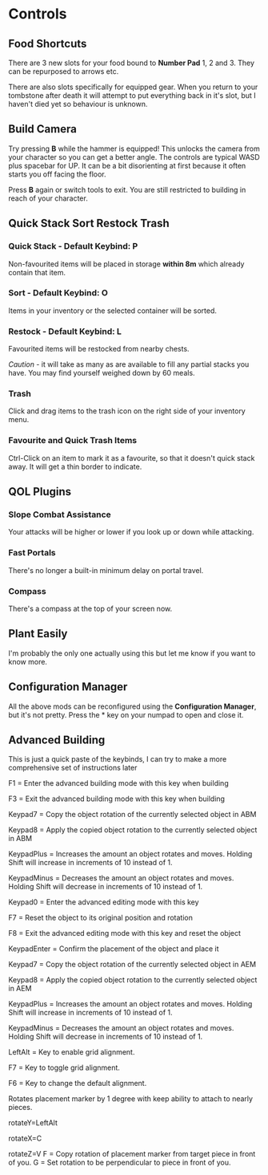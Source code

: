 # Controls

## Food Shortcuts
There are 3 new slots for your food bound to **Number Pad** 1, 2 and 3. They can be repurposed to arrows etc.

There are also slots specifically for equipped gear. When you return to your tombstone after death it will attempt to put everything back in it's slot, but I haven't died yet so behaviour is unknown.

## Build Camera

Try pressing **B** while the hammer is equipped! This unlocks the camera from your character so you can get a better angle. The controls are typical WASD plus spacebar for UP. It can be a bit disorienting at first because it often starts you off facing the floor.

Press **B** again or switch tools to exit. You are still restricted to building in reach of your character.

## Quick Stack Sort Restock Trash

### Quick Stack - Default Keybind: P
Non-favourited items will be placed in storage **within 8m** which already contain that item. 

### Sort - Default Keybind: O
Items in your inventory or the selected container will be sorted. 

### Restock - Default Keybind: L
Favourited items will be restocked from nearby chests.

*Caution* - it will take as many as are available to fill any partial stacks you have. You may find yourself weighed down by 60 meals.

### Trash
Click and drag items to the trash icon on the right side of your inventory menu.

### Favourite and Quick Trash Items
Ctrl-Click on an item to mark it as a favourite, so that it doesn't quick stack away. It will get a thin border to indicate.

## QOL Plugins
### Slope Combat Assistance
Your attacks will be higher or lower if you look up or down while attacking.

### Fast Portals
There's no longer a built-in minimum delay on portal travel.

### Compass
There's a compass at the top of your screen now.

## Plant Easily
I'm probably the only one actually using this but let me know if you want to know more.

## Configuration Manager
All the above mods can be reconfigured using the **Configuration Manager**, but it's not pretty. Press the * key on your numpad to open and close it.

## Advanced Building
This is just a quick paste of the keybinds, I can try to make a more comprehensive set of instructions later

F1 = Enter the advanced building mode with this key when building

F3 = Exit the advanced building mode with this key when building

Keypad7 = Copy the object rotation of the currently selected object in ABM

Keypad8 = Apply the copied object rotation to the currently selected object in ABM

KeypadPlus = Increases the amount an object rotates and moves. Holding Shift will increase in increments of 10 instead of 1.

KeypadMinus = Decreases the amount an object rotates and moves. Holding Shift will decrease in increments of 10 instead of 1.

Keypad0 = Enter the advanced editing mode with this key

F7 = Reset the object to its original position and rotation

F8 = Exit the advanced editing mode with this key and reset the object

KeypadEnter = Confirm the placement of the object and place it

Keypad7 = Copy the object rotation of the currently selected object in AEM

Keypad8 = Apply the copied object rotation to the currently selected object in AEM

KeypadPlus = Increases the amount an object rotates and moves. Holding Shift will increase in increments of 10 instead of 1.

KeypadMinus = Decreases the amount an object rotates and moves. Holding Shift will decrease in increments of 10 instead of 1.

LeftAlt = Key to enable grid alignment.

F7 = Key to toggle grid alignment.

F6 = Key to change the default alignment.

Rotates placement marker by 1 degree with keep ability to attach to nearly pieces.

rotateY=LeftAlt

rotateX=C

rotateZ=V
F = Copy rotation of placement marker from target piece in front of you.
G = Set rotation to be perpendicular to piece in front of you.
